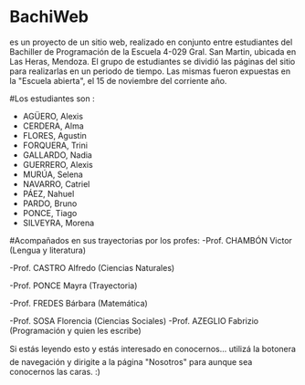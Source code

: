 # BachiWeb 
es un proyecto de un sitio web, realizado en conjunto entre estudiantes del Bachiller de Programación de la Escuela 4-029 Gral. San Martin, ubicada en Las Heras, Mendoza.
El grupo de estudiantes se dividió las páginas del sitio para realizarlas en un periodo de tiempo. Las mismas fueron expuestas en la "Escuela abierta", el 15 de noviembre del corriente año.

#Los estudiantes son :
- AGÜERO, Alexis
- CERDERA, Alma
- FLORES, Agustin
- FORQUERA, Trini
- GALLARDO, Nadia
- GUERRERO, Alexis
- MURÚA, Selena
- NAVARRO, Catriel
- PÁEZ, Nahuel
- PARDO, Bruno
- PONCE, Tiago
- SILVEYRA, Morena

#Acompañados en sus trayectorias por los profes:
-Prof. CHAMBÓN Victor    (Lengua y literatura)

-Prof. CASTRO Alfredo    (Ciencias Naturales)

-Prof. PONCE Mayra       (Trayectoria)

-Prof. FREDES Bárbara    (Matemática)

-Prof. SOSA Florencia    (Ciencias Sociales)
-Prof. AZEGLIO Fabrizio  (Programación y quien les escribe)

Si estás leyendo esto y estás interesado en conocernos... utilizá la botonera de navegación y dirigite a la página "Nosotros" para aunque sea conocernos las caras. :)
